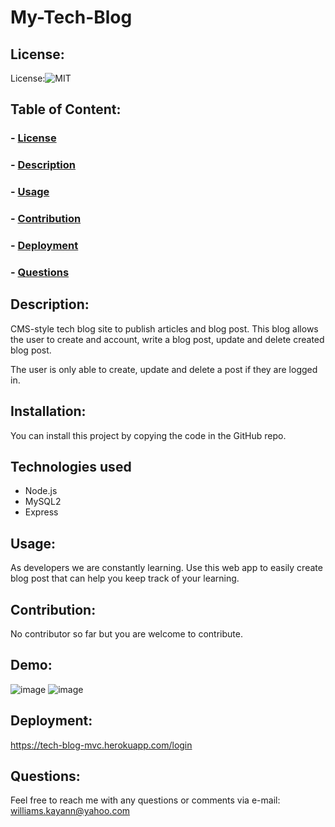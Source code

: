 # My-Tech-Blog

  ## License: 
  License:![MIT](https://img.shields.io/badge/License-MIT-yellow.svg)

  ## Table of Content:
  ### - [License](#License)
  ### - [Description](#Description)
  ### - [Usage](#Usage)
  ### - [Contribution](#Contribution)
  ### - [Deployment](#Deployment)
  ### - [Questions](#Questions)


## Description:
CMS-style tech blog site to publish articles and blog post. This blog allows the user to create and account, write a blog post, update and delete created blog post. 

The user is only able to create, update and delete a post if they are logged in.

## Installation:
You can install this project by copying the code in the GitHub repo. 

## Technologies used
- Node.js
- MySQL2
- Express

## Usage:
As developers we are constantly learning. Use this web app to easily create blog post that can help you keep track of your learning. 

## Contribution:
No contributor so far but you are welcome to contribute. 

## Demo:
![image](https://user-images.githubusercontent.com/56706010/212182612-9a2a8a7a-0b4d-4663-a6d9-b6073e894779.png)
![image](https://user-images.githubusercontent.com/56706010/212183139-e7192a5e-3314-42b8-b26e-8b26a5b32bd4.png)


## Deployment: 
https://tech-blog-mvc.herokuapp.com/login

## Questions:
Feel free to reach me with any questions or comments via e-mail: williams.kayann@yahoo.com

